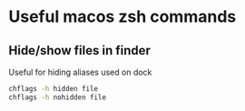 # Useful macos zsh commands

## Hide/show files in finder
Useful for hiding aliases used on dock
```zsh 
chflags -h hidden file
chflags -h nohidden file
```